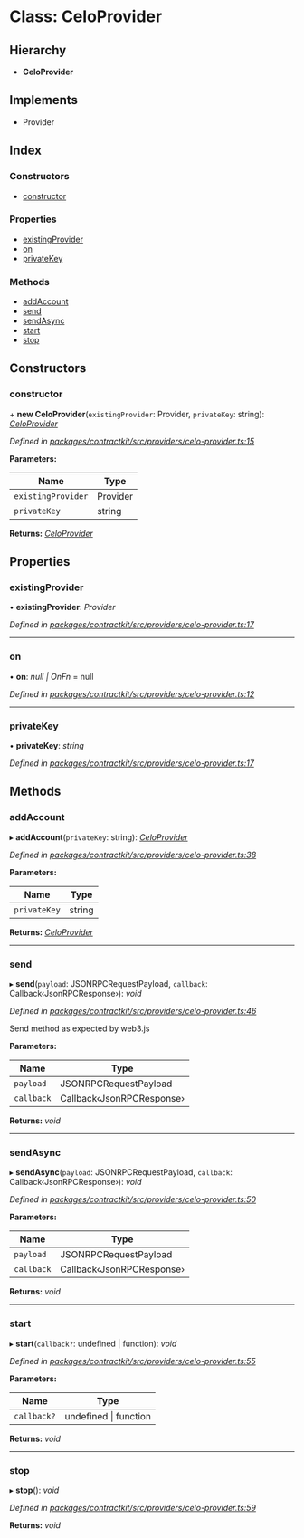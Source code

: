# Class: CeloProvider

## Hierarchy

* **CeloProvider**

## Implements

* Provider

## Index

### Constructors

* [constructor](_providers_celo_provider_.celoprovider.md#constructor)

### Properties

* [existingProvider](_providers_celo_provider_.celoprovider.md#existingprovider)
* [on](_providers_celo_provider_.celoprovider.md#on)
* [privateKey](_providers_celo_provider_.celoprovider.md#privatekey)

### Methods

* [addAccount](_providers_celo_provider_.celoprovider.md#addaccount)
* [send](_providers_celo_provider_.celoprovider.md#send)
* [sendAsync](_providers_celo_provider_.celoprovider.md#sendasync)
* [start](_providers_celo_provider_.celoprovider.md#start)
* [stop](_providers_celo_provider_.celoprovider.md#stop)

## Constructors

###  constructor

\+ **new CeloProvider**(`existingProvider`: Provider, `privateKey`: string): *[CeloProvider](_providers_celo_provider_.celoprovider.md)*

*Defined in [packages/contractkit/src/providers/celo-provider.ts:15](https://github.com/celo-org/celo-monorepo/blob/6049da1fa/packages/contractkit/src/providers/celo-provider.ts#L15)*

**Parameters:**

Name | Type |
------ | ------ |
`existingProvider` | Provider |
`privateKey` | string |

**Returns:** *[CeloProvider](_providers_celo_provider_.celoprovider.md)*

## Properties

###  existingProvider

• **existingProvider**: *Provider*

*Defined in [packages/contractkit/src/providers/celo-provider.ts:17](https://github.com/celo-org/celo-monorepo/blob/6049da1fa/packages/contractkit/src/providers/celo-provider.ts#L17)*

___

###  on

• **on**: *null | OnFn* = null

*Defined in [packages/contractkit/src/providers/celo-provider.ts:12](https://github.com/celo-org/celo-monorepo/blob/6049da1fa/packages/contractkit/src/providers/celo-provider.ts#L12)*

___

###  privateKey

• **privateKey**: *string*

*Defined in [packages/contractkit/src/providers/celo-provider.ts:17](https://github.com/celo-org/celo-monorepo/blob/6049da1fa/packages/contractkit/src/providers/celo-provider.ts#L17)*

## Methods

###  addAccount

▸ **addAccount**(`privateKey`: string): *[CeloProvider](_providers_celo_provider_.celoprovider.md)*

*Defined in [packages/contractkit/src/providers/celo-provider.ts:38](https://github.com/celo-org/celo-monorepo/blob/6049da1fa/packages/contractkit/src/providers/celo-provider.ts#L38)*

**Parameters:**

Name | Type |
------ | ------ |
`privateKey` | string |

**Returns:** *[CeloProvider](_providers_celo_provider_.celoprovider.md)*

___

###  send

▸ **send**(`payload`: JSONRPCRequestPayload, `callback`: Callback‹JsonRPCResponse›): *void*

*Defined in [packages/contractkit/src/providers/celo-provider.ts:46](https://github.com/celo-org/celo-monorepo/blob/6049da1fa/packages/contractkit/src/providers/celo-provider.ts#L46)*

Send method as expected by web3.js

**Parameters:**

Name | Type |
------ | ------ |
`payload` | JSONRPCRequestPayload |
`callback` | Callback‹JsonRPCResponse› |

**Returns:** *void*

___

###  sendAsync

▸ **sendAsync**(`payload`: JSONRPCRequestPayload, `callback`: Callback‹JsonRPCResponse›): *void*

*Defined in [packages/contractkit/src/providers/celo-provider.ts:50](https://github.com/celo-org/celo-monorepo/blob/6049da1fa/packages/contractkit/src/providers/celo-provider.ts#L50)*

**Parameters:**

Name | Type |
------ | ------ |
`payload` | JSONRPCRequestPayload |
`callback` | Callback‹JsonRPCResponse› |

**Returns:** *void*

___

###  start

▸ **start**(`callback?`: undefined | function): *void*

*Defined in [packages/contractkit/src/providers/celo-provider.ts:55](https://github.com/celo-org/celo-monorepo/blob/6049da1fa/packages/contractkit/src/providers/celo-provider.ts#L55)*

**Parameters:**

Name | Type |
------ | ------ |
`callback?` | undefined &#124; function |

**Returns:** *void*

___

###  stop

▸ **stop**(): *void*

*Defined in [packages/contractkit/src/providers/celo-provider.ts:59](https://github.com/celo-org/celo-monorepo/blob/6049da1fa/packages/contractkit/src/providers/celo-provider.ts#L59)*

**Returns:** *void*
